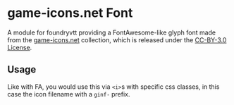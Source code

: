 # game-icons.net Font

A module for foundryvtt providing a FontAwesome-like glyph font made from the [game-icons.net](https://game-icons.net) collection, which is released under the [CC-BY-3.0 License](http://creativecommons.org/licenses/by/3.0/).

## Usage

Like with FA, you would use this via `<i>`s with specific css classes, in this case the icon filename with a `ginf-` prefix.
